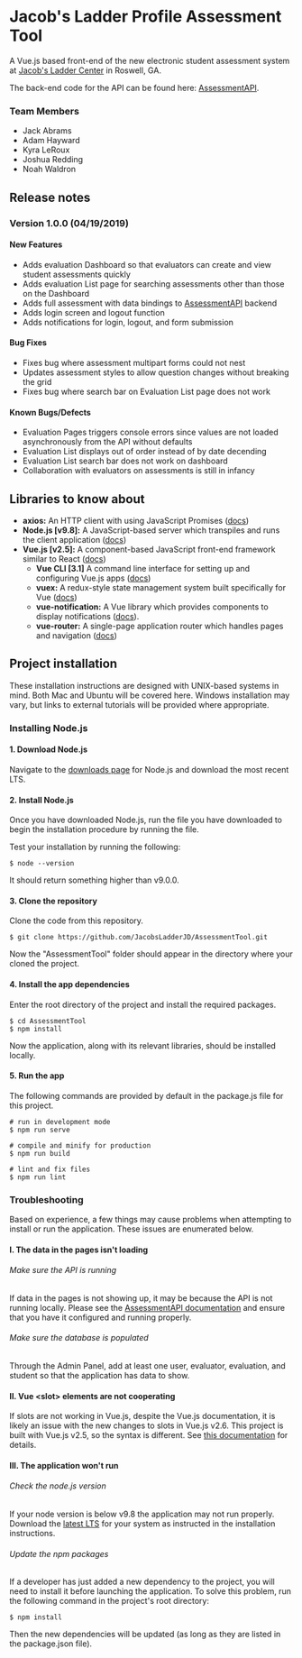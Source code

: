 # Jacob's Ladder Profile Assessment Tool
A Vue.js based front-end of the new electronic student assessment system at [Jacob's Ladder Center](https://www.jacobsladdercenter.com/) in Roswell, GA.

The back-end code for the API can be found here: [AssessmentAPI](https://github.com/JacobsLadderJD/AssessmentAPI).
### Team Members
- Jack Abrams
- Adam Hayward
- Kyra LeRoux
- Joshua Redding
- Noah Waldron

## Release notes
### Version 1.0.0 (04/19/2019)
#### New Features
- Adds evaluation Dashboard so that evaluators can create and view student assessments quickly
- Adds evaluation List page for searching assessments other than those on the Dashboard
- Adds full assessment with data bindings to [AssessmentAPI](https://github.com/JacobsLadderJD/AssessmentAPI) backend
- Adds login screen and logout function
- Adds notifications for login, logout, and form submission

#### Bug Fixes
- Fixes bug where assessment multipart forms could not nest
- Updates assessment styles to allow question changes without breaking the grid
- Fixes bug where search bar on Evaluation List page does not work

#### Known Bugs/Defects
- Evaluation Pages triggers console errors since values are not loaded asynchronously from the API without defaults
- Evaluation List displays out of order instead of by date decending
- Evaluation List search bar does not work on dashboard
- Collaboration with evaluators on assessments is still in infancy

## Libraries to know about
- **axios:** An HTTP client with using JavaScript Promises ([docs](https://github.com/axios/axios))
- **Node.js [v9.8]:** A JavaScript-based server which transpiles and runs the client application ([docs](https://nodejs.org/en/))
- **Vue.js [v2.5]:** A component-based JavaScript front-end framework similar to React ([docs](https://vuejs.org/v2/guide/))
  - **Vue CLI [3.1]** A command line interface for setting up and configuring Vue.js apps ([docs](https://cli.vuejs.org/guide/))
  - **vuex:** A redux-style state management system built specifically for Vue ([docs](https://vuex.vuejs.org/))
  - **vue-notification:** A Vue library which provides components to display notifications ([docs](https://github.com/euvl/vue-notification/)).
  - **vue-router:** A single-page application router which handles pages and navigation ([docs](https://router.vuejs.org/))

## Project installation
These installation instructions are designed with UNIX-based systems in mind. Both Mac and Ubuntu will be covered here. Windows installation may vary, but links to external tutorials will be provided where appropriate.

### Installing Node.js
#### 1. Download Node.js
Navigate to the [downloads page](https://nodejs.org/en/download/) for Node.js and download the most recent LTS.
#### 2. Install Node.js
Once you have downloaded Node.js, run the file you have downloaded to begin the installation procedure by running the file.

Test your installation by running the following:
```shell
$ node --version
```
It should return something higher than v9.0.0.
#### 3. Clone the repository
Clone the code from this repository.
```shell
$ git clone https://github.com/JacobsLadderJD/AssessmentTool.git
```
Now the "AssessmentTool" folder should appear in the directory where your cloned the project.
#### 4. Install the app dependencies
Enter the root directory of the project and install the required packages.
```shell
$ cd AssessmentTool
$ npm install
```
Now the application, along with its relevant libraries, should be installed locally.

#### 5. Run the app
The following commands are provided by default in the package.js file for this project.
```shell
# run in development mode
$ npm run serve

# compile and minify for production
$ npm run build

# lint and fix files
$ npm run lint
```
### Troubleshooting
Based on experience, a few things may cause problems when attempting to install or run the application. These issues are enumerated below.
#### I. The data in the pages isn't loading
###### Make sure the API is running
If data in the pages is not showing up, it may be because the API is not running locally. Please see the [AssessmentAPI documentation](https://github.com/JacobsLadderJD/AssessmentAPI) and ensure that you have it configured and running properly.
###### Make sure the database is populated
Through the Admin Panel, add at least one user, evaluator, evaluation, and student so that the application has data to show.

#### II. Vue <slot\> elements are not cooperating
If slots are not working in Vue.js, despite the Vue.js documentation, it is likely an issue with the new changes to slots in Vue.js v2.6. This project is built with Vue.js v2.5, so the syntax is different. See [this documentation](https://vuejs.org/v2/guide/components-slots.html#Deprecated-Syntax) for details.

#### III. The application won't run
###### Check the node.js version
If your node version is below v9.8 the application may not run properly. Download the [latest LTS](https://nodejs.org/en/download/) for your system as instructed in the installation instructions.
###### Update the npm packages
If a developer has just added a new dependency to the project, you will need to install it before launching the application. To solve this problem, run the following command in the project's root directory:
```shell
$ npm install
```
Then the new dependencies will be updated (as long as they are listed in the package.json file).
